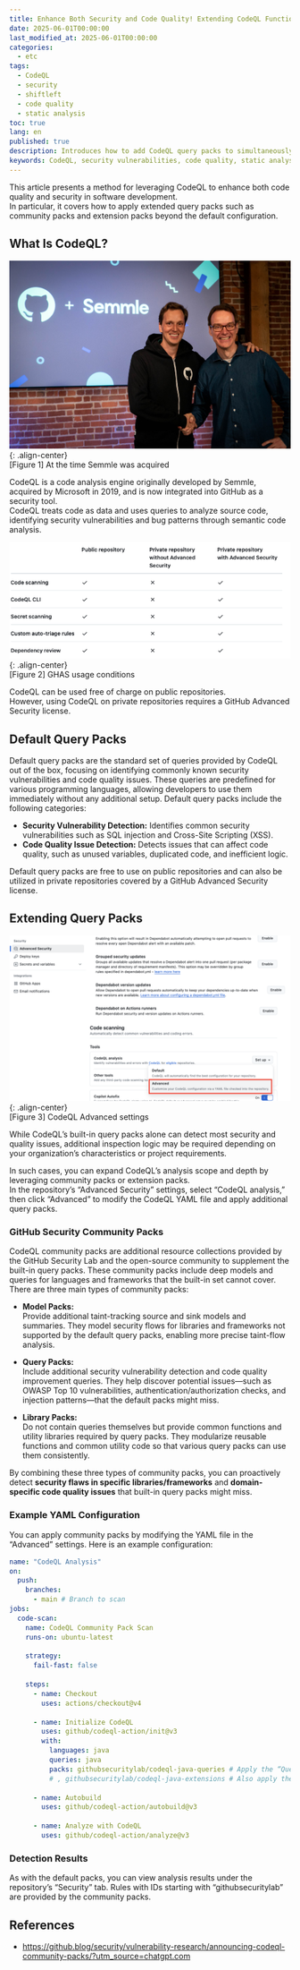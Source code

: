 ```yaml
---
title: Enhance Both Security and Code Quality! Extending CodeQL Functionality
date: 2025-06-01T00:00:00
last_modified_at: 2025-06-01T00:00:00
categories:
  - etc
tags:
  - CodeQL
  - security
  - shiftleft
  - code quality
  - static analysis
toc: true
lang: en
published: true
description: Introduces how to add CodeQL query packs to simultaneously improve code quality and security.
keywords: CodeQL, security vulnerabilities, code quality, static analysis, SAST, code analysis tools, security query packs, GitHub Advanced Security, source code quality improvement, security enhancement, software development, developer guide
---
```

​This article presents a method for leveraging CodeQL to enhance both code quality and security in software development.  
In particular, it covers how to apply extended query packs such as community packs and extension packs beyond the default configuration.​  

## What Is CodeQL?  
![Semmle acquisition](../../img/250601_codeql_1.jpg){: .align-center}  
\[Figure 1\] At the time Semmle was acquired  

​CodeQL is a code analysis engine originally developed by Semmle, acquired by Microsoft in 2019, and is now integrated into GitHub as a security tool.  
CodeQL treats code as data and uses queries to analyze source code, identifying security vulnerabilities and bug patterns through semantic code analysis.  

![GHAS usage table](../../img/250601_codeql_2.png){: .align-center}  
\[Figure 2\] GHAS usage conditions  

CodeQL can be used free of charge on public repositories.  
However, using CodeQL on private repositories requires a GitHub Advanced Security license.

## Default Query Packs  

Default query packs are the standard set of queries provided by CodeQL out of the box, focusing on identifying commonly known security vulnerabilities and code quality issues. These queries are predefined for various programming languages, allowing developers to use them immediately without any additional setup. Default query packs include the following categories:​

- **Security Vulnerability Detection:** Identifies common security vulnerabilities such as SQL injection and Cross-Site Scripting (XSS).  
- **Code Quality Issue Detection:** Detects issues that can affect code quality, such as unused variables, duplicated code, and inefficient logic.​  
 
Default query packs are free to use on public repositories and can also be utilized in private repositories covered by a GitHub Advanced Security license.

## Extending Query Packs  
![CodeQL Advanced settings](../../img/250601_codeql_3.png){: .align-center}  
\[Figure 3\] CodeQL Advanced settings  

While CodeQL’s built-in query packs alone can detect most security and quality issues, additional inspection logic may be required depending on your organization’s characteristics or project requirements.  

In such cases, you can expand CodeQL’s analysis scope and depth by leveraging community packs or extension packs.  
In the repository’s “Advanced Security” settings, select “CodeQL analysis,” then click “Advanced” to modify the CodeQL YAML file and apply additional query packs.

### GitHub Security Community Packs  
CodeQL community packs are additional resource collections provided by the GitHub Security Lab and the open-source community to supplement the built-in query packs. These community packs include deep models and queries for languages and frameworks that the built-in set cannot cover. There are three main types of community packs:  

- **Model Packs:**  
  Provide additional taint-tracking source and sink models and summaries. They model security flows for libraries and frameworks not supported by the default query packs, enabling more precise taint-flow analysis.  

- **Query Packs:**  
  Include additional security vulnerability detection and code quality improvement queries. They help discover potential issues—such as OWASP Top 10 vulnerabilities, authentication/authorization checks, and injection patterns—that the default packs might miss.  

- **Library Packs:**  
  Do not contain queries themselves but provide common functions and utility libraries required by query packs. They modularize reusable functions and common utility code so that various query packs can use them consistently.  

By combining these three types of community packs, you can proactively detect **security flaws in specific libraries/frameworks** and **domain-specific code quality issues** that built-in query packs might miss.

### Example YAML Configuration  
You can apply community packs by modifying the YAML file in the “Advanced” settings. Here is an example configuration:  

```yaml
name: "CodeQL Analysis"
on:
  push:
    branches:
      - main # Branch to scan
jobs:
  code-scan:
    name: CodeQL Community Pack Scan
    runs-on: ubuntu-latest

    strategy:
      fail-fast: false

    steps:
      - name: Checkout
        uses: actions/checkout@v4

      - name: Initialize CodeQL
        uses: github/codeql-action/init@v3
        with:
          languages: java
          queries: java
          packs: githubsecuritylab/codeql-java-queries # Apply the “Query Packs” community pack
          # , githubsecuritylab/codeql-java-extensions # Also apply the “Model Packs” community pack
          
      - name: Autobuild
        uses: github/codeql-action/autobuild@v3

      - name: Analyze with CodeQL
        uses: github/codeql-action/analyze@v3
```  

### Detection Results
As with the default packs, you can view analysis results under the repository’s “Security” tab.
Rules with IDs starting with “githubsecuritylab” are provided by the community packs.

## References
- https://github.blog/security/vulnerability-research/announcing-codeql-community-packs/?utm_source=chatgpt.com
